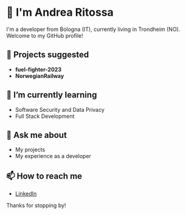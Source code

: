 # 👋 I'm Andrea Ritossa 

I'm a developer from Bologna (IT), currently living in Trondheim (NO). Welcome to my GitHub profile!

## 🔭 Projects suggested 
- **fuel-fighter-2023**
- **NorwegianRailway**

## 🌱 I’m currently learning
- Software Security and Data Privacy
- Full Stack Development

## 💬 Ask me about
- My projects
- My experience as a developer

## 📫 How to reach me
- [LinkedIn](https://www.linkedin.com/in/andrea-ritossa/)

Thanks for stopping by!
